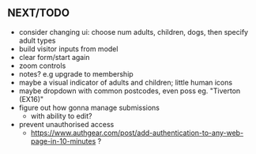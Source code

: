 NEXT/TODO
-
- consider changing ui: choose num adults, children, dogs, then specify adult types
- build visitor inputs from model
- clear form/start again
- zoom controls
- notes? e.g upgrade to membership
- maybe a visual indicator of adults and children; little human icons
- maybe dropdown with common postcodes, even poss eg. "Tiverton (EX16)"
- figure out how gonna manage submissions
  - with ability to edit?
- prevent unauthorised access
  - https://www.authgear.com/post/add-authentication-to-any-web-page-in-10-minutes ?
